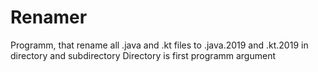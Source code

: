 # Renamer

Programm, that rename all .java and .kt files to .java.2019 and .kt.2019 in directory and subdirectory
Directory is first programm argument
